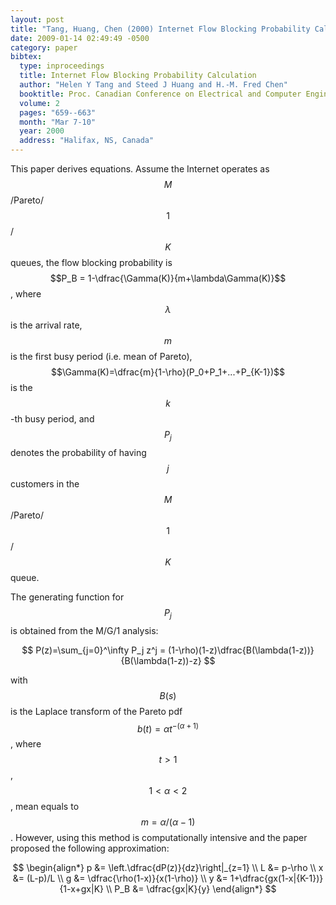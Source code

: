```yaml
---
layout: post
title: "Tang, Huang, Chen (2000) Internet Flow Blocking Probability Calculation (Canadian Conf on ECE)"
date: 2009-01-14 02:49:49 -0500
category: paper
bibtex:
  type: inproceedings
  title: Internet Flow Blocking Probability Calculation
  author: "Helen Y Tang and Steed J Huang and H.-M. Fred Chen"
  booktitle: Proc. Canadian Conference on Electrical and Computer Engineering
  volume: 2
  pages: "659--663"
  month: "Mar 7-10"
  year: 2000
  address: "Halifax, NS, Canada"
---
```


This paper derives equations. Assume the Internet operates as
$$M$$/Pareto/$$1$$/$$K$$ queues, the flow blocking probability is $$P_B =
1-\dfrac{\Gamma(K)}{m+\lambda\Gamma(K)}$$, where $$\lambda$$ is the arrival rate,
$$m$$ is the first busy period (i.e. mean of Pareto),
$$\Gamma(K)=\dfrac{m}{1-\rho}(P_0+P_1+...+P_{K-1})$$ is the $$k$$-th busy period,
and $$P_j$$ denotes the probability of having $$j$$ customers in the
$$M$$/Pareto/$$1$$/$$K$$ queue.

The generating function for $$P_j$$ is obtained from the M/G/1 analysis:  

$$ P(z)=\sum_{j=0}^\infty P_j z^j = (1-\rho)(1-z)\dfrac{B(\lambda(1-z))}{B(\lambda(1-z))-z} $$

with $$B(s)$$ is the Laplace transform of the Pareto pdf $$b(t)=\alpha
t^{-(\alpha+1)}$$, where $$t>1$$, $$1<\alpha<2$$, mean equals to
$$m=\alpha/(\alpha-1)$$. However, using this method is computationally intensive
and the paper proposed the following approximation:

$$
\begin{align*}
p &= \left.\dfrac{dP(z)}{dz}\right|_{z=1}  \\
L &= p-\rho  \\
x &= (L-p)/L  \\
g &= \dfrac{\rho(1-x)}{x(1-\rho)}  \\
y &= 1+\dfrac{gx(1-x|{K-1})}{1-x+gx|K}  \\
P_B &= \dfrac{gx|K}{y}
\end{align*}
$$
